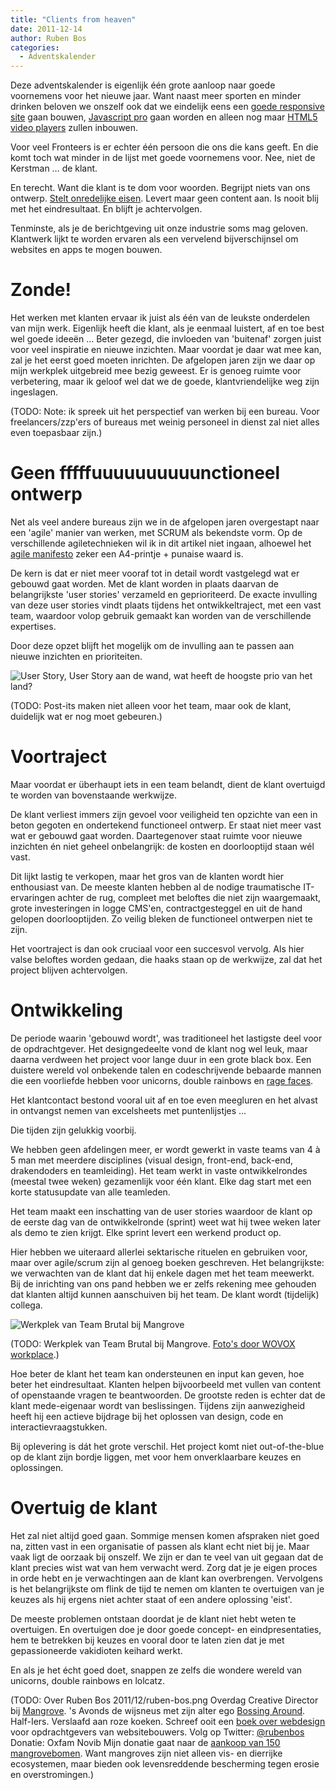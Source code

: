 ```yaml
---
title: "Clients from heaven"
date: 2011-12-14
author: Ruben Bos
categories: 
  - Adventskalender
---
```

Deze adventskalender is eigenlijk één grote aanloop naar goede voornemens voor het nieuwe jaar. Want naast meer sporten en minder drinken beloven we onszelf ook dat we eindelijk eens een [goede responsive site](/blog/2011/12/een-tik-op-de-neus) gaan bouwen, [Javascript pro](/blog/2011/12/javascript-pret-met-alle-karakters-in-een-string) gaan worden en alleen nog maar [HTML5 video players](/blog/2011/12/html5-video-een-overzicht) zullen inbouwen.

Voor veel Fronteers is er echter één persoon die ons die kans geeft. En die komt toch wat minder in de lijst met goede voornemens voor. Nee, niet de Kerstman … de klant.

En terecht. Want die klant is te dom voor woorden. Begrijpt niets van ons ontwerp. [Stelt onredelijke eisen](http://clientsfromhell.net/ "Clients from hell"). Levert maar geen content aan. Is nooit blij met het eindresultaat. En blijft je achtervolgen.

Tenminste, als je de berichtgeving uit onze industrie soms mag geloven. Klantwerk lijkt te worden ervaren als een vervelend bijverschijnsel om websites en apps te mogen bouwen.

# Zonde!

Het werken met klanten ervaar ik juist als één van de leukste onderdelen van mijn werk. Eigenlijk heeft die klant, als je eenmaal luistert, af en toe best wel goede ideeën ... Beter gezegd, die invloeden van 'buitenaf' zorgen juist voor veel inspiratie en nieuwe inzichten. Maar voordat je daar wat mee kan, zal je het eerst goed moeten inrichten. De afgelopen jaren zijn we daar op mijn werkplek uitgebreid mee bezig geweest. Er is genoeg ruimte voor verbetering, maar ik geloof wel dat we de goede, klantvriendelijke weg zijn ingeslagen.

(TODO: Note: ik spreek uit het perspectief van werken bij een bureau. Voor freelancers/zzp'ers of bureaus met weinig personeel in dienst zal niet alles even toepasbaar zijn.)

# Geen fffffuuuuuuuuuunctioneel ontwerp

Net als veel andere bureaus zijn we in de afgelopen jaren overgestapt naar een 'agile' manier van werken, met SCRUM als bekendste vorm. Op de verschillende agiletechnieken wil ik in dit artikel niet ingaan, alhoewel het [agile manifesto](http://agilemanifesto.org/) zeker een A4-printje + punaise waard is.

De kern is dat er niet meer vooraf tot in detail wordt vastgelegd wat er gebouwd gaat worden. Met de klant worden in plaats daarvan de belangrijkste 'user stories' verzameld en geprioriteerd. De exacte invulling van deze user stories vindt plaats tijdens het ontwikkeltraject, met een vast team, waardoor volop gebruik gemaakt kan worden van de verschillende expertises.

Door deze opzet blijft het mogelijk om de invulling aan te passen aan nieuwe inzichten en prioriteiten.

![User Story, User Story aan de wand, wat heeft de hoogste prio van het land?](https://fronteers.nl/_img/2011/12/product-backlog.jpg)

(TODO: Post-its maken niet alleen voor het team, maar ook de klant, duidelijk wat er nog moet gebeuren.)

# Voortraject

Maar voordat er überhaupt iets in een team belandt, dient de klant overtuigd te worden van bovenstaande werkwijze.

De klant verliest immers zijn gevoel voor veiligheid ten opzichte van een in beton gegoten en ondertekend functioneel ontwerp. Er staat niet meer vast wat er gebouwd gaat worden. Daartegenover staat ruimte voor nieuwe inzichten én niet geheel onbelangrijk: de kosten en doorlooptijd staan wél vast.

Dit lijkt lastig te verkopen, maar het gros van de klanten wordt hier enthousiast van. De meeste klanten hebben al de nodige traumatische IT-ervaringen achter de rug, compleet met beloftes die niet zijn waargemaakt, grote investeringen in logge CMS'en, contractgesteggel en uit de hand gelopen doorlooptijden. Zo veilig bleken de functioneel ontwerpen niet te zijn.

Het voortraject is dan ook cruciaal voor een succesvol vervolg. Als hier valse beloftes worden gedaan, die haaks staan op de werkwijze, zal dat het project blijven achtervolgen.

# Ontwikkeling

De periode waarin 'gebouwd wordt', was traditioneel het lastigste deel voor de opdrachtgever. Het designgedeelte vond de klant nog wel leuk, maar daarna verdween het project voor lange duur in een grote black box. Een duistere wereld vol onbekende talen en codeschrijvende bebaarde mannen die een voorliefde hebben voor unicorns, double rainbows en [rage faces](http://www.nl.reddit.com/r/fffffffuuuuuuuuuuuu/ "fffffffuuuuuuuuuuuu").

Het klantcontact bestond vooral uit af en toe even meegluren en het alvast in ontvangst nemen van excelsheets met puntenlijstjes …

Die tijden zijn gelukkig voorbij.

We hebben geen afdelingen meer, er wordt gewerkt in vaste teams van 4 à 5 man met meerdere disciplines (visual design, front-end, back-end, drakendoders en teamleiding). Het team werkt in vaste ontwikkelrondes (meestal twee weken) gezamenlijk voor één klant. Elke dag start met een korte statusupdate van alle teamleden.

Het team maakt een inschatting van de user stories waardoor de klant op de eerste dag van de ontwikkelronde (sprint) weet wat hij twee weken later als demo te zien krijgt. Elke sprint levert een werkend product op.

Hier hebben we uiteraard allerlei sektarische rituelen en gebruiken voor, maar over agile/scrum zijn al genoeg boeken geschreven. Het belangrijkste: we verwachten van de klant dat hij enkele dagen met het team meewerkt. Bij de inrichting van ons pand hebben we er zelfs rekening mee gehouden dat klanten altijd kunnen aanschuiven bij het team. De klant wordt (tijdelijk) collega.

![Werkplek van Team Brutal bij Mangrove](https://fronteers.nl/_img/2011/12/mangrove-werkplek.jpg)

(TODO: Werkplek van Team Brutal bij Mangrove. [Foto's door WOVOX workplace](http://wovox.com/workplace/mangrove-internetbureau/rotterdam/mangrove#mangrove-internetbureau-45 "Mangrove op WOVOX").)

Hoe beter de klant het team kan ondersteunen en input kan geven, hoe beter het eindresultaat. Klanten helpen bijvoorbeeld met vullen van content of openstaande vragen te beantwoorden. De grootste reden is echter dat de klant mede-eigenaar wordt van beslissingen. Tijdens zijn aanwezigheid heeft hij een actieve bijdrage bij het oplossen van design, code en interactievraagstukken.

Bij oplevering is dát het grote verschil. Het project komt niet out-of-the-blue op de klant zijn bordje liggen, met voor hem onverklaarbare keuzes en oplossingen.

# Overtuig de klant

Het zal niet altijd goed gaan. Sommige mensen komen afspraken niet goed na, zitten vast in een organisatie of passen als klant echt niet bij je. Maar vaak ligt de oorzaak bij onszelf. We zijn er dan te veel van uit gegaan dat de klant precies wist wat van hem verwacht werd. Zorg dat je je eigen proces in orde hebt en je verwachtingen aan de klant kan overbrengen. Vervolgens is het belangrijkste om flink de tijd te nemen om klanten te overtuigen van je keuzes als hij ergens niet achter staat of een andere oplossing 'eist'.

De meeste problemen ontstaan doordat je de klant niet hebt weten te overtuigen. En overtuigen doe je door goede concept- en eindpresentaties, hem te betrekken bij keuzes en vooral door te laten zien dat je met gepassioneerde vakidioten keihard werkt.

En als je het écht goed doet, snappen ze zelfs die wondere wereld van unicorns, double rainbows en lolcatz.

(TODO: Over Ruben Bos
2011/12/ruben-bos.png
Overdag Creative Director bij [Mangrove](http://mangrove.nl/). 's Avonds de wijsneus met zijn alter ego [Bossing Around](http://bossingaround.com/). Half-Iers. Verslaafd aan roze koeken. Schreef ooit een [boek over webdesign](http://webdesignrules.nl/) voor opdrachtgevers van websitebouwers. Volg op Twitter: [@rubenbos](https://twitter.com/rubenbos)
Donatie: Oxfam Novib 
Mijn donatie gaat naar de [aankoop van 150 mangrovebomen](http://www.oxfamnovibpaktuit.nl/pages/detail/s1/21030000000027-2-21010000000083.aspx). Want mangroves zijn niet alleen vis- en dierrijke ecosystemen, maar bieden ook levensreddende bescherming tegen erosie en overstromingen.)

